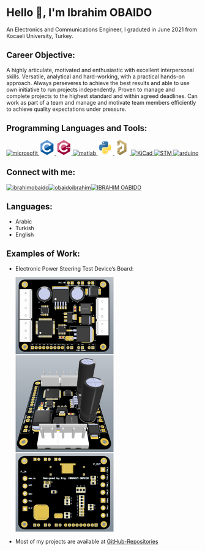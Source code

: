 <h1 align="left">Hello 👋, I'm Ibrahim OBAIDO</h1>
<p align="left">An Electronics and Communications Engineer, I graduted in June 2021 from Kocaeli University, Turkey.</p>

<h2 align="left">Career Objective:</h2>
<p align="left">A highly articulate, motivated and enthusiastic with excellent interpersonal skills. Versatile, analytical and hard-working, with a practical hands-on approach. Always perseveres to achieve the best results and able to use own initiative to run projects independently. Proven to manage and complete projects to the highest standard and within agreed deadlines. Can work as part of a team and manage and motivate team members efficiently to achieve quality expectations under pressure.</p>

<h2 align="left"> Programming Languages and Tools:</h2>
<p align="left"> <a href="https://dotnet.microsoft.com/" target="_blank" rel="noreferrer"> <img src="https://upload.wikimedia.org/wikipedia/commons/5/5f/Microsoft_Office_logo_%282019%E2%80%93present%29.svg" alt="microsofit" width="40" height="40"/> </a><a href="https://www.cprogramming.com/" target="_blank" rel="noreferrer"> <img src="https://raw.githubusercontent.com/devicons/devicon/master/icons/c/c-original.svg" alt="c" width="40" height="40"/> </a> <a href="https://www.w3schools.com/cpp/" target="_blank" rel="noreferrer"> <img src="https://raw.githubusercontent.com/devicons/devicon/master/icons/cplusplus/cplusplus-original.svg" alt="cplusplus" width="40" height="40"/> </a> <a href="https://www.mathworks.com/" target="_blank" rel="noreferrer"> <img src="https://upload.wikimedia.org/wikipedia/commons/2/21/Matlab_Logo.png" alt="matlab" width="40" height="40"/> </a> <a href="https://www.python.org" target="_blank" rel="noreferrer"> <img src="https://raw.githubusercontent.com/devicons/devicon/master/icons/python/python-original.svg" alt="python" width="40" height="40"/> </a><a href="https://www.altium.com/" target="_blank" rel="noreferrer"> <img 
src="https://raw.githubusercontent.com/github/explore/7af95003139e68a3a54e382bb4f23a72836ef348/topics/altium-designer/altium-designer.png" alt="altium" width="40" height="40"/> </a><a href="https://www.kicad.org/" target="_blank" rel="noreferrer"> <img 
src="https://user-images.githubusercontent.com/352202/53980744-60746100-4111-11e9-9f8c-17ca6b50efd8.png" alt="KiCad" width="40" height="40"/> </a><a href="https://www.st.com/content/st_com/en.html" target="_blank" rel="noreferrer"> <img 
src="https://www.st.com/content/ccc/fragment/sales_and_marketing/banner/homepage_banner/group2/79/33/9b/66/5c/0e/40/9c/subbrand_stm32_white/files/Subbrand_white2_STM32.png/jcr:content/translations/zh.Subbrand_white2_STM32.png" alt="STM" width="40" height="40"/> </a> <a href="https://www.arduino.cc/" target="_blank" rel="noreferrer"> <img src="https://cdn.worldvectorlogo.com/logos/arduino-1.svg" alt="arduino" width="40" height="40"/> </a> </p>
<h2 align="left">Connect with me:</h2>
<p align="left">
<a href="https://linkedin.com/in/ibrahimobaido" target="_blank"><img align="center" src="https://raw.githubusercontent.com/rahuldkjain/github-profile-readme-generator/master/src/images/icons/Social/linked-in-alt.svg" alt="ibrahimobaido" height="30" width="40" /></a><a href="https://fb.com/obaidoibrahim" target="_blank"><img align="center" src="https://raw.githubusercontent.com/rahuldkjain/github-profile-readme-generator/master/src/images/icons/Social/facebook.svg" alt="obaidoibrahim" height="30" width="40" /></a><a href="https://join.skype.com/invite/HcVAZ8Gf4eBU" target="_blank"><img align="center" src="https://pngimg.com/uploads/skype/skype_PNG28.png" alt="IBRAHIM OABIDO" height="30" width="40" /></a>
</p>

<h2 align="left">Languages:</h2>
<ul>
  <li>Arabic</li>
  <li>Turkish</li>
  <li>English</li>
</ul>

<h2 align="left">Examples of Work:</h2>
<ul>
<li>Electronic Power Steering Test Device’s Board:</li>
<p <a align="left"><img src="https://github.com/IBRAHIMOBAIDO/Electronic-Power-Steering-test-device-s-board/blob/master/Top%203D%20Black.png" width ="256"/> </a><a align="left"><img src="https://github.com/IBRAHIMOBAIDO/Electronic-Power-Steering-test-device-s-board/blob/master/Top%203D%20Black%202.png" width ="256"/></a> <a align="right"><img src="https://github.com/IBRAHIMOBAIDO/Electronic-Power-Steering-test-device-s-board/blob/master/Bottom%203D%20Black.png" width ="256"/></a> </p>
<li>Most of my projects are available at <a href="https://github.com/IBRAHIMOBAIDO?tab=repositories" target="_balnk">GitHub-Repositories</a></li>
</ul>
